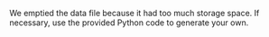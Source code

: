 We emptied the data file because it had too much storage space. If necessary, use the provided Python code to generate your own.
